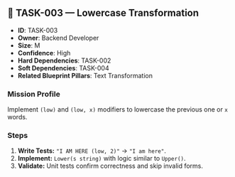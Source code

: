 ## 🧠 TASK-003 — Lowercase Transformation

- **ID**: TASK-003  
- **Owner**: Backend Developer  
- **Size**: M  
- **Confidence**: High  
- **Hard Dependencies**: TASK-002  
- **Soft Dependencies**: TASK-004  
- **Related Blueprint Pillars**: Text Transformation

### Mission Profile
Implement `(low)` and `(low, x)` modifiers to lowercase the previous one or `x` words.

### Steps
1. **Write Tests:** `"I AM HERE (low, 2)"` → `"I am here"`.  
2. **Implement:** `Lower(s string)` with logic similar to `Upper()`.  
3. **Validate:** Unit tests confirm correctness and skip invalid forms.
